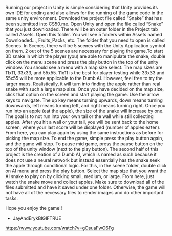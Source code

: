 Running our project in Unity is simple considering that Unity provides its own IDE for coding and also allows for the running of the
game code in the same unity environment. Download the project file called “Snake” that has been submitted into CS50.me. Open Unity
and open the file called “Snake” that you just downloaded. There will be an outer folder in the Project tab called Assets. Open
this folder. You will see 5 folders within Assets named Downloaded…, Fruits_Packs, etc. The folder that you need to open is called
Scenes. In Scenes, there will be 5 scenes with the Unity Application symbol on them. 2 out of the 5 scenes are necessary for playing
the game.To start 3D snake in which the player (you) are able to manipulate the snake, double click on the menu scene and press the
play button in the top of the unity window. You should see a menu with a map size select. The map sizes are 11x11, 33x33, and 55x55.
11x11 is the best for player testing while 33x33 and 55x55 will be more applicable to the Dumb AI. However, feel free to try the
larger maps. Realistically, it will turn into finding the apple rather than real snake with such a large map size. Once you have
decided on the map size, click that option on the screen and start playing the game. Use the arrow keys to navigate. The up key means
turning upwards, down means turning downwards, left means turning left, and right means turning right. Once you run into an apple
(eat the apple), the size of the snake will increase by one. The goal is to not run into your own tail or the wall while still
collecting apples.
After you hit a wall or your tail, you will be sent back to the home screen, where your last score will be displayed (number of
apples eaten). From here, you can play again by using the same instructions as before for picking the map size. To end the game,
simple press the play button again, and the game will stop. To pause mid game, press the pause button on the top of the unity window
(next to the play button).
The second half of this project is the creation of a Dumb AI, which is named as such because it does not use a neural network but
instead essentially has the snake seek the apple through conditional logic. For this, in the scene folder, double click on AI menu
and press the play button. Select the map size that you want the AI snake to play on by clicking small, medium, or large. From here,
just watch the snake move and collect apples.
Make sure to download all of the files submitted and have it saved under one folder. Otherwise, the game will not have all of the
necessary files to render images and do other important tasks.

Hope you enjoy the game!!

- JayAndErykBIGIFTRUE


https://www.youtube.com/watch?v=gOsuaFwO6Fg